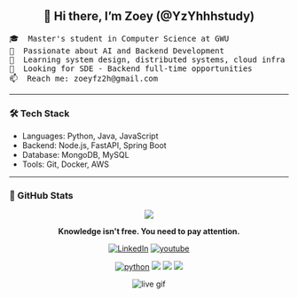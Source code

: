 <h2 align="center">👋 Hi there, I’m Zoey (@YzYhhhstudy)</h2>

<p align="center">
<pre>
🎓  Master's student in Computer Science at GWU               
🤖  Passionate about AI and Backend Development               
🌱  Learning system design, distributed systems, cloud infra  
💼  Looking for SDE - Backend full-time opportunities         
📫  Reach me: zoeyfz2h@gmail.com                             
</pre>
</p>

---

### 🛠️ Tech Stack
- Languages: Python, Java, JavaScript
- Backend: Node.js, FastAPI, Spring Boot
- Database: MongoDB, MySQL
- Tools: Git, Docker, AWS

---

### 📌 GitHub Stats
<p align="center">
  <img src="https://github-readme-stats.vercel.app/api?username=YzYhhhstudy&show_icons=true&theme=github_dark&hide=stars" />
</p>
<p align="center"><b>Knowledge isn't free. You need to pay attention.</b></p>
<div id="title" align=center>

[![LinkedIn](https://img.shields.io/badge/career-LinkedIn-blue)](https://www.linkedin.com/in/zeyuan-yang9331)
[![youtube](https://img.shields.io/badge/video-YouTube-red)](https://youtube.com/@zoeyyoung-fz2h?si=ROnGnzRCHqGjOf6n)

[![python](https://img.shields.io/badge/code-Python-navy)](https://www.python.org/)
![](https://img.shields.io/badge/Enjoy-Innovation-yellow) 
![](https://img.shields.io/badge/Personality-Outgoin-crimson) 
![](https://img.shields.io/badge/Hobby-Beatbox-mint)

</div>

<p align="center">
  <img src="image/draw-sword.gif" alt="live gif" style="max-width:  100%; height: auto;" />
</p>

[github-sub-title:img]: https://readme-typing-svg.herokuapp.com?font=Segoe+Script&center=true&lines=YzYhhhstudy

<!---
YzYhhhstudy/YzYhhhstudy is a ✨ special ✨ repository because its `README.md` (this file) appears on your GitHub profile.
You can click the Preview link to take a look at your changes.
--->
